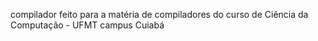 compilador feito para a matéria de compiladores do curso de Ciência da Computação - UFMT campus Cuiabá
